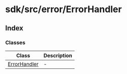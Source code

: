 # sdk/src/error/ErrorHandler

## Index

### Classes

| Class | Description |
| ------ | ------ |
| [ErrorHandler](classes/error-handler.md) | - |
